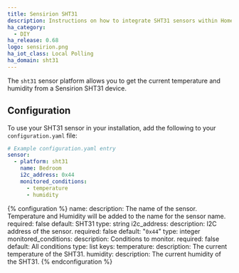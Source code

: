 ```yaml
---
title: Sensirion SHT31
description: Instructions on how to integrate SHT31 sensors within Home Assistant.
ha_category:
  - DIY
ha_release: 0.68
logo: sensirion.png
ha_iot_class: Local Polling
ha_domain: sht31
---
```


The `sht31` sensor platform allows you to get the current temperature and humidity from a Sensirion SHT31 device.

## Configuration

To use your SHT31 sensor in your installation, add the following to your `configuration.yaml` file:

```yaml
# Example configuration.yaml entry
sensor:
  - platform: sht31
    name: Bedroom
    i2c_address: 0x44
    monitored_conditions:
      - temperature
      - humidity
```

{% configuration %}
  name:
    description: The name of the sensor. Temperature and Humidity will be added to the name for the sensor name.
    required: false
    default: SHT31
    type: string
  i2c_address:
    description: I2C address of the sensor.
    required: false
    default: "`0x44`"
    type: integer
  monitored_conditions:
    description: Conditions to monitor.
    required: false
    default: All conditions
    type: list
    keys:
      temperature:
        description: The current temperature of the SHT31.
      humidity:
        description: The current humidity of the SHT31.
{% endconfiguration %}
